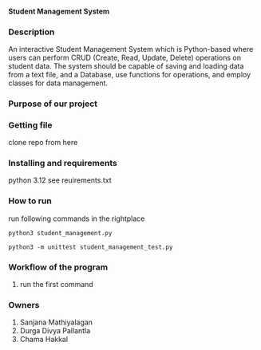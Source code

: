 #### Student Management System

### Description

An interactive Student Management System which is  Python-based where users can perform CRUD (Create, Read, Update, Delete) operations on student data. The system should be capable of saving and loading data from a text file, and a Database, use functions for operations, and employ classes for data management.

### Purpose of our project

### Getting file

clone repo from here

### Installing and requirements

python 3.12
see reuirements.txt

### How to run

run following commands in the rightplace

    python3 student_management.py

    python3 -m unittest student_management_test.py

### Workflow of the program

 1. run the first command 
 


### Owners

 1. Sanjana Mathiyalagan
 2. Durga Divya Pallantla
 3. Chama Hakkal